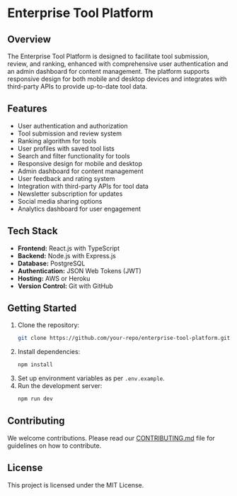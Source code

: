 # Enterprise Tool Platform

## Overview

The Enterprise Tool Platform is designed to facilitate tool submission, review, and ranking, enhanced with comprehensive user authentication and an admin dashboard for content management. The platform supports responsive design for both mobile and desktop devices and integrates with third-party APIs to provide up-to-date tool data.

## Features

- User authentication and authorization
- Tool submission and review system
- Ranking algorithm for tools
- User profiles with saved tool lists
- Search and filter functionality for tools
- Responsive design for mobile and desktop
- Admin dashboard for content management
- User feedback and rating system
- Integration with third-party APIs for tool data
- Newsletter subscription for updates
- Social media sharing options
- Analytics dashboard for user engagement

## Tech Stack

- **Frontend:** React.js with TypeScript
- **Backend:** Node.js with Express.js
- **Database:** PostgreSQL
- **Authentication:** JSON Web Tokens (JWT)
- **Hosting:** AWS or Heroku
- **Version Control:** Git with GitHub

## Getting Started

1. Clone the repository:
   ```bash
   git clone https://github.com/your-repo/enterprise-tool-platform.git
   ```
2. Install dependencies:
   ```bash
   npm install
   ```
3. Set up environment variables as per `.env.example`.
4. Run the development server:
   ```bash
   npm run dev
   ```

## Contributing

We welcome contributions. Please read our [CONTRIBUTING.md](CONTRIBUTING.md) file for guidelines on how to contribute.

## License

This project is licensed under the MIT License.
